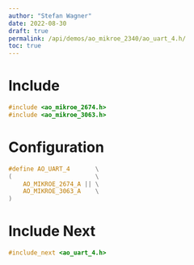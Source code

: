 ```yaml
---
author: "Stefan Wagner"
date: 2022-08-30
draft: true
permalink: /api/demos/ao_mikroe_2340/ao_uart_4.h/
toc: true
---
```


# Include

```c
#include <ao_mikroe_2674.h>
#include <ao_mikroe_3063.h>
```

# Configuration

```c
#define AO_UART_4       \
(                       \
    AO_MIKROE_2674_A || \
    AO_MIKROE_3063_A    \
)
```

# Include Next

```c
#include_next <ao_uart_4.h>
```

